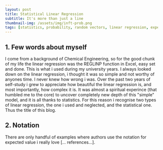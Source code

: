 ```yaml
---
layout: post
title: Statistical Linear Regression
subtitle: It's more than just a line
thumbnail-img: /assets/img/inft-prob.png
tags: [statistics, probability, random vectors, linear regression, expected value, prediction error]
---
```

## 1. Few words about myself
I come from a background of Chemical Engineering, so for the good chunk of my life the linear regression was the REGLINP function in Excel, easy set and done. This is what i used during my university years. I always looked down on the linear regression, i thought it was so simple and not worthy of anyones time. I never knew how wrong i was. Over the past two years of self-study i grew to appreciate how beautiful the linear regression is, and most importantly, how complex it is. It was almost a spiritual experince (that humbled me to the core) to uncover completely new depth of this "simple" model, and it is all thanks to statistics. For this reason i recognise two types of linear regression, the one i used and neglected, and the statistical one. Thus the title of this blog. 

## 2. Notation
There are only handful of examples where authors use the notation for expected value i really love [... references...].
